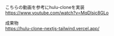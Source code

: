 こちらの動画を参考にhulu-cloneを実装\
https://www.youtube.com/watch?v=MqDlsjc8GLo


成果物\
https://hulu-clone-nextjs-tailwind.vercel.app/
